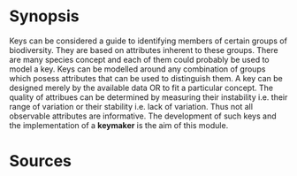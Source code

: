 <!-- TITLE: Keys -->
<!-- SUBTITLE: A quick summary of Keys -->

# Synopsis
Keys can be considered a guide to identifying members of certain groups of biodiversity. They are based on attributes inherent to these groups. There are many species concept and each of them could probably be used to model a key. Keys can be modelled around any combination of groups which posess attributes that can be used to distinguish them. A key can be designed merely by the available data OR to fit a particular concept. The quality of attribues can be determined by measuring their instability i.e. their range of variation or their stability i.e. lack of variation. Thus not all observable attributes are informative. The development of such keys and the implementation of a **keymaker** is the aim of this module.
# Sources
